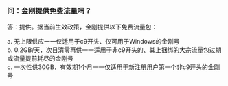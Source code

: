 ### 问：金刚提供免费流量吗？
答：提供。据当前生效政策，金刚提供以下免费流量包：<br>

a. 无上限供应一一仅适用于c9开头、仅可用于Windows的金刚号<br>
b. 0.2GB/天，次日清零再供一一适用于非c9开头的、其上捆绑的大宗流量包过期或流量提前耗尽的金刚号<br>
c. 一次性供30GB，有效期1个月一一仅适用于新注册用户第一个非c9开头的金刚号<br>

